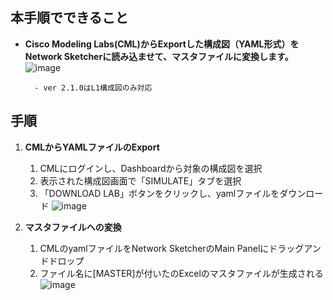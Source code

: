 ## 本手順でできること
* **Cisco Modeling Labs(CML)からExportした構成図（YAML形式）をNetwork Sketcherに読み込ませて、マスタファイルに変換します。**
![image](https://github.com/cisco-open/network-sketcher/assets/13013736/715e10bf-1ee0-4a5a-b0a3-0cbf76e2d913)

        - ver 2.1.0はL1構成図のみ対応

## 手順
1. **CMLからYAMLファイルのExport**
    1. CMLにログインし、Dashboardから対象の構成図を選択
    2. 表示された構成図画面で「SIMULATE」タブを選択
    3. 「DOWNLOAD LAB」ボタンをクリックし、yamlファイルをダウンロード
      ![image](https://github.com/cisco-open/network-sketcher/assets/13013736/d1e78e14-3bc9-4aa1-9fc0-f4a2521e92c0)


1. **マスタファイルへの変換**
    1. CMLのyamlファイルをNetwork SketcherのMain Panelにドラッグアンドドロップ
    2. ファイル名に[MASTER]が付いたのExcelのマスタファイルが生成される
        ![image](https://github.com/cisco-open/network-sketcher/assets/13013736/600ae865-40e1-43bf-871f-98546f6e6b37)




